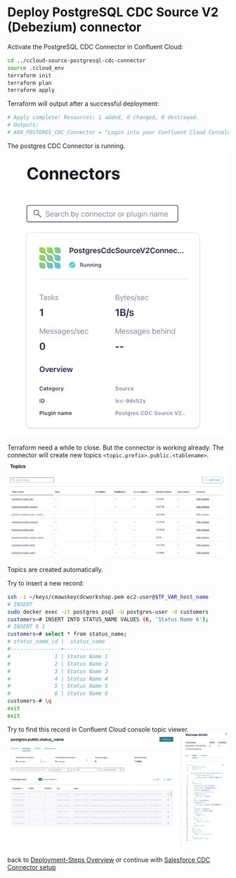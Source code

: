 # Deploy PostgreSQL CDC Source V2 (Debezium) connector

Activate the PostgreSQL CDC Connector in Confluent Cloud:

```bash
cd ../ccloud-source-postgresql-cdc-connector
source .ccloud_env
terraform init
terraform plan
terraform apply
```

Terraform will output after a successful deployment:

```bash
# Apply complete! Resources: 1 added, 0 changed, 0 destroyed.
# Outputs:
# A00_POSTGRES_CDC_Connector = "Login into your Confluent Cloud Console and check in your cluster if postgreSQL CDC Source Connector is running"
```

The postgres CDC Connector is running.
![postgres connector is running](img/postgres_connector.png)

Terraform need a while to close. But the connector is working already.
The connector will create new topics `<topic.prefix>.public.<tablename>`.
![change Topics](img/postgres_topics.png)

Topics are created automatically.

Try to insert a new record:

```bash
ssh -i ~/keys/cmawskeycdcworkshop.pem ec2-user@$TF_VAR_host_name
# INSERT
sudo docker exec -it postgres psql -U postgres-user -d customers
customers=# INSERT INTO STATUS_NAME VALUES (6, 'Status Name 6');
# INSERT 0 1
customers=# select * from status_name;
# status_name_id |  status_name  
#----------------+---------------
#              1 | Status Name 1
#              2 | Status Name 2
#              3 | Status Name 3
#              4 | Status Name 4
#              5 | Status Name 5
#              6 | Status Name 6
customers-# \q
exit
exit
```

Try to find this record in Confluent Cloud console topic viewer.
![mysql change Topic](img/postgres_change_topic_insert.png)

back to [Deployment-Steps Overview](../README.md) or continue with [Salesforce CDC Connector setup](../ccloud-source-salesforce-cdc-connector/README.md)